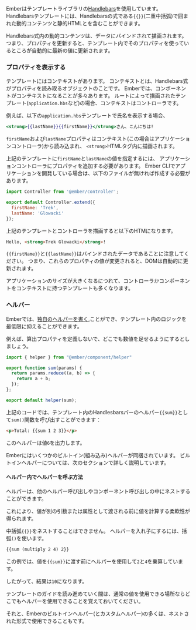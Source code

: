 <!--
Ember uses the [Handlebars templating library](http://www.handlebarsjs.com)
to power your app's user interface. Handlebars templates contain static HTML and dynamic content inside Handlebars expressions, which are invoked with double curly braces: `{{}}`.
-->

Emberはテンプレートライブラリの[Handlebars](http://www.handlebarsjs.com)を使用しています。
Handlebarsテンプレートには、Handlebarsの式である`{{}}`(二重中括弧)で囲まれた動的コンテンツと静的HTMLとを含むことができます。

<!--
Dynamic content inside a Handlebars expression is rendered with data-binding. This means if you update a property, your usage of that property in a template will be automatically updated to the latest value.
-->

Handlebars式内の動的コンテンツは、データにバインドされて描画されます。
つまり、プロパティを更新すると、テンプレート内でそのプロパティを使っているところが自動的に最新の値に更新されます。

<!--
### Displaying Properties
-->

### プロパティを表示する

<!--
Templates are backed with a context. A context is an object from which
Handlebars expressions read their properties. In Ember this is often a component. For templates rendered by a route (like `application.hbs`), the context is a controller.
-->

テンプレートにはコンテキストがあります。
コンテキストとは、Handlebars式がプロパティを読み取るオブジェクトのことです。
Emberでは、コンポーネントがコンテキストになることが多々あります。
ルートによって描画されたテンプレート(`application.hbs`など)の場合、コンテキストはコントローラです。

<!--
For example, this `application.hbs` template will render a first and last name:
-->

例えば、以下の`application.hbs`テンプレートで氏名を表示する場合、

<!--
```app/templates/application.hbs
Hello, <strong>{{firstName}} {{lastName}}</strong>!
```
-->

```app/templates/application.hbs
<strong>{{lastName}}{{firstName}}</strong>さん、こんにちは!
```

<!--
The `firstName` and `lastName` properties are read from the
context (the application controller in this case), and rendered inside the
`<strong>` HTML tag.
-->

`firstName`および`lastName`プロパティはコンテキスト(この場合はアプリケーションコントローラ)から読み込まれ、
`<strong>`HTMLタグ内に描画されます。

<!--
To provide a `firstName` and `lastName` to the above template, properties
must be added to the application controller. If you are following along with
an Ember CLI application, you may need to create this file:
-->

上記のテンプレートに`firstName`と`lastName`の値を指定するには、
アプリケーションコントローラにプロパティを追加する必要があります。
Ember CLIでアプリケーションを開発している場合は、以下のファイルが無ければ作成する必要があります。

```app/controllers/application.js
import Controller from '@ember/controller';

export default Controller.extend({
  firstName: 'Trek',
  lastName: 'Glowacki'
});
```

<!--
The above template and controller render as the following HTML:
-->

上記のテンプレートとコントローラを描画すると以下のHTMになります。

```html
Hello, <strong>Trek Glowacki</strong>!
```

<!--
Remember that `{{firstName}}` and `{{lastName}}` are bound data. That means
if the value of one of those properties changes, the DOM will be updated
automatically.
-->

`{{firstName}}`と`{{lastName}}`はバインドされたデータであることに注意してください。
つまり、これらのプロパティの値が変更されると、DOMは自動的に更新されます。

<!--
As an application grows in size, it will have many templates backed by
controllers and components.
-->

アプリケーションのサイズが大きくなるにつれて、コントローラかコンポーネントをコンテキストに持つテンプレートも多くなります。

<!--
### Helpers
-->

### ヘルパー

<!--
Ember gives you the ability to [write your own helpers](../writing-helpers/), to bring a minimum of logic into Ember templating.
-->

Emberでは、[独自のヘルパーを書く](../writing-helpers/),ことができ、テンプレート内のロジックを最低限に抑えることができます。

<!--
For example, let's say you would like the ability to add a few numbers together, without needing to define a computed property everywhere you would like to do so.
-->

例えば、算出プロパティを定義しないで、どこでも数値を足せるようにするとしましょう。

```app/helpers/sum.js
import { helper } from "@ember/component/helper"

export function sum(params) {
  return params.reduce((a, b) => {
    return a + b;
  });
};

export default helper(sum);
```

<!--
The above code will allow you invoke the `sum()` function as a `{{sum}}` handlebars "helper" in your templates:
-->

上記のコードでは、テンプレート内のHandlesbarsバーのヘルパー`{{sum}}`として`sum()`関数を呼び出すことができます：

```html
<p>Total: {{sum 1 2 3}}</p>
```

<!--
This helper will output a value of `6`.
-->

このヘルパーは値`6`を出力します。

<!--
Ember ships with several built-in helpers, which you will learn more about in the following guides.
-->

Emberにはいくつかのビルトイン(組み込み)ヘルパーが同梱されています。
ビルトインヘルパーについては、次のセクションで詳しく説明しています。

<!--
#### Nested Helpers
-->

#### ヘルパー内でヘルパーを呼ぶ方法

<!--
Helpers have the ability to be nested within other helper invocations and also component invocations.
-->

ヘルパーは、他のヘルパー呼び出しやコンポーネント呼び出しの中にネストすることができます。

<!--
This gives you the flexibility to compute a value _before_ it is passed in as an argument or an attribute of another.
-->

これにより、値が別の引数または属性として渡される前に値を計算する柔軟性が得られます。

<!--
It is not possible to nest curly braces `{{}}`, so the correct way to nest a helper is by using parentheses `()`:
-->

中括弧`{{}}`をネストすることはできません。
ヘルパーを入れ子にするには、括弧`()`を使います。

```html
{{sum (multiply 2 4) 2}}
```

<!--
In this example, we are using a helper to multiply `2` and `4` _before_ passing the value into `{{sum}}`.
-->

この例では、値を`{{sum}}`に渡す前にヘルパーを使用して`2`と`4`を乗算しています。

<!--
Thus, the output of these combined helpers is `10`.
-->

したがって、結果は`10`になります。

<!--
As you move forward with these template guides, keep in mind that a helper can be used anywhere a normal value can be used.
-->

テンプレートのガイドを読み進めていく間は、通常の値を使用できる場所ならどこでもヘルパーを使用できることを覚えておいてください。

<!--
Thus, many of Ember's built-in helpers (as well as your custom helpers) can be used in nested form.
-->

それと、Emberのビルトインヘルパー(とカスタムヘルパー)の多くは、ネストされた形式で使用できることもです。
